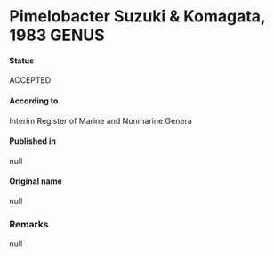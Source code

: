 # Pimelobacter Suzuki & Komagata, 1983 GENUS

#### Status
ACCEPTED

#### According to
Interim Register of Marine and Nonmarine Genera

#### Published in
null

#### Original name
null

### Remarks
null